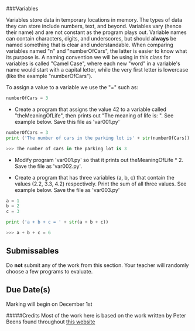 

###Variables

Variables store data in temporary locations in memory.  The types of data they can store include numbers, text, and beyond.  Variables vary (hence their name) and are not constant as the program plays out.  Variable names can contain characters, digits, and underscores, but should **always** be named something that is clear and understandable.  When comparing variables named "n" and "numberOfCars", the latter is easier to know what its purpose is.  A naming convention we will be using in this class for variables is called "Camel Case", where each new "word" in a variable's name would start with a capital letter, while the very first letter is lowercase (like the example "numberOfCars").

To assign a value to a variable we use the "=" such as:
```python
numberOfCars = 3
```

* Create a program that assigns the value 42 to a variable called "theMeaningOfLife", then prints out "The meaning of life is: <value of theMeaningOfLife variable>".  See example below.  Save this file as 'var001.py'
```python
numberOfCars = 3
print ('The number of cars in the parking lot is' + str(numberOfCars))

>>> The number of cars in the parking lot is 3
```

* Modify program 'var001.py' so that it prints out theMeaningOfLife * 2.  Save the file as 'var002.py'.

* Create a program that has three variables (a, b, c) that contain the values (2.2, 3.3, 4.2) respectively.  Print the sum of all three values.  See example below. Save the file as 'var003.py'
```python
a = 1
b = 2
c = 3

print ('a + b + c = ' + str(a + b + c))

>>> a + b + c = 6
```



Submissables
------------
Do **not** submit any of the work from this section.  Your teacher will randomly choose a few programs to evaluate.

Due Date(s)
----------
Marking will begin on December 1st


#####Credits
Most of the work here is based on the work written by Peter Beens found throughout [this website](http://www2.beens.org/ics/python)
